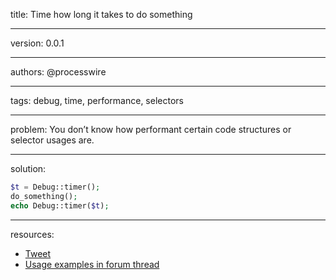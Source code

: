 title: Time how long it takes to do something

----

version: 0.0.1

----

authors: @processwire

----

tags: debug, time, performance, selectors

----

problem:
You don’t know how performant certain code structures or selector usages are.

----

solution:

```PHP
$t = Debug::timer(); 
do_something(); 
echo Debug::timer($t);
```

----

resources:
* [Tweet](https://twitter.com/processwire/status/452439920653893633)
* [Usage examples in forum thread](https://processwire.com/talk/topic/6328-optimizing-code-queries/)
